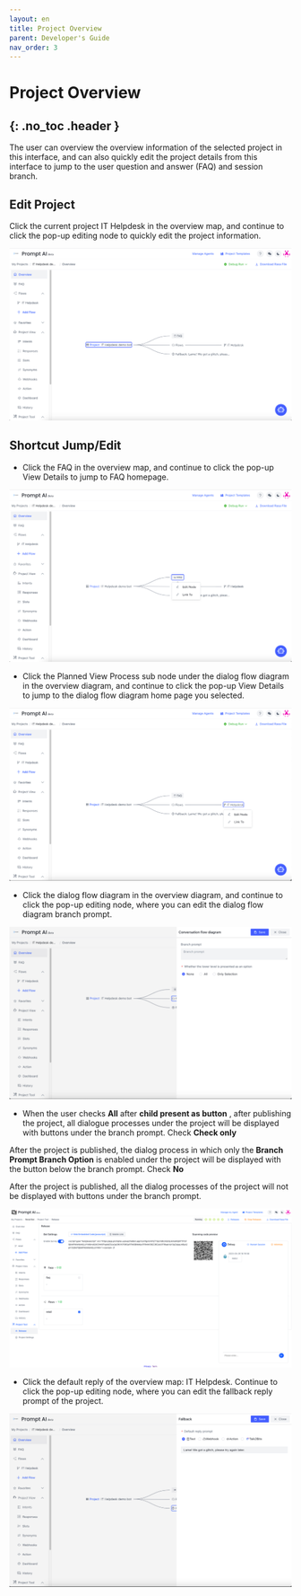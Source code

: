 ```yaml
---
layout: en
title: Project Overview
parent: Developer's Guide
nav_order: 3
---
```


# Project Overview
{: .no_toc .header }
---

The user can overview the overview information of the selected project in this interface, and can also quickly edit the project details from this interface to jump to the user question and answer (FAQ) and session branch.
## Edit Project

Click the current project IT Helpdesk in the overview map, and continue to click the pop-up editing node to quickly edit the project information.

![project-overview-1](/assets/images/tutorial/project/p-overview-1.png)

## Shortcut Jump/Edit

- Click the FAQ in the overview map, and continue to click the pop-up View Details to jump to FAQ homepage.

![project-overview-2](/assets/images/tutorial/project/p-overview-2.png)

- Click the Planned View Process sub node under the dialog flow diagram in the overview diagram, and continue to click the pop-up View Details to jump to the dialog flow diagram home page you selected.

![project-overview-3](/assets/images/tutorial/project/p-overview-3.png)

- Click the dialog flow diagram in the overview diagram, and continue to click the pop-up editing node, where you can edit the dialog flow diagram branch prompt.

![project-overview-5](/assets/images/tutorial/project/p-overview-5.png)

- When the user checks  **All** after **child present as button** , after publishing the project, all dialogue processes under the project will be displayed with buttons under the branch prompt. Check **Check only**

After the project is published, the dialog process in which only the **Branch Prompt Branch Option** is enabled under the project will be displayed with the button below the branch prompt. Check **No**

After the project is published, all the dialog processes of the project will not be displayed with buttons under the branch prompt.

![project-overview-6](/assets/images/tutorial/project/p-overview-6.png)

- Click the default reply of the overview map: IT Helpdesk. Continue to click the pop-up editing node, where you can edit the fallback reply prompt of the project.

![project-overview-7](/assets/images/tutorial/project/p-overview-7.png)
